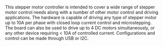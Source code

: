 This stepper motor controller is intended to cover a wide range of stepper motor control needs along with a number of other motor control and driving applications. The hardware is capable of driving any type of stepper motor up to 10A per phase with closed loop current control and microstepping. The board can also be used to drive up to 4 DC motors simultaneously, or any other device requiring < 10A of controlled current. Configurations and control can be made through USB or I2C.